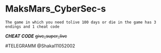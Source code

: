 # MaksMars_CyberSec-s
`The game in which you need tolive 100 days or die in the game has 3 endings and 1 cheat code`

***CHEAT CODE***
~~give_super_live~~

#TELEGRAMM @Shakal11052002
